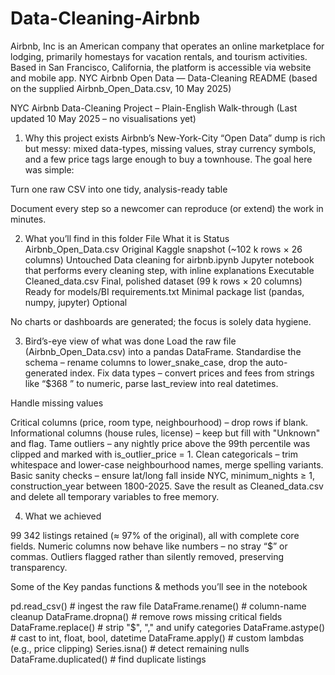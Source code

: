 # Data-Cleaning-Airbnb
Airbnb, Inc is an American company that operates an online marketplace for lodging, primarily homestays for vacation rentals, and tourism activities. Based in San Francisco, California, the platform is accessible via website and mobile app.
NYC Airbnb Open Data — Data-Cleaning README
(based on the supplied Airbnb_Open_Data.csv, 10 May 2025)

NYC Airbnb Data-Cleaning Project – Plain-English Walk-through
(Last updated 10 May 2025 – no visualisations yet)

1. Why this project exists
Airbnb’s New-York-City “Open Data” dump is rich but messy: mixed data-types, missing values, stray currency symbols, and a few price tags large enough to buy a townhouse.
The goal here was simple:

Turn one raw CSV into one tidy, analysis-ready table

Document every step so a newcomer can reproduce (or extend) the work in minutes.

2. What you’ll find in this folder
File	What it is	Status
Airbnb_Open_Data.csv	Original Kaggle snapshot (~102 k rows × 26 columns)	Untouched
Data cleaning for airbnb.ipynb	Jupyter notebook that performs every cleaning step, with inline explanations	Executable
Cleaned_data.csv	Final, polished dataset (99 k rows × 20 columns)	Ready for models/BI
requirements.txt	Minimal package list (pandas, numpy, jupyter)	Optional

No charts or dashboards are generated; the focus is solely data hygiene.

3. Bird’s-eye view of what was done
Load the raw file (Airbnb_Open_Data.csv) into a pandas DataFrame.
Standardise the schema – rename columns to lower_snake_case, drop the auto-generated index.
Fix data types – convert prices and fees from strings like “$368 ” to numeric, parse last_review into real datetimes.

Handle missing values

Critical columns (price, room type, neighbourhood) – drop rows if blank.
Informational columns (house rules, license) – keep but fill with "Unknown" and flag.
Tame outliers – any nightly price above the 99th percentile was clipped and marked with is_outlier_price = 1.
Clean categoricals – trim whitespace and lower-case neighbourhood names, merge spelling variants.
Basic sanity checks – ensure lat/long fall inside NYC, minimum_nights ≥ 1, construction_year between 1800-2025.
Save the result as Cleaned_data.csv and delete all temporary variables to free memory.

4. What we achieved

99 342 listings retained (≈ 97% of the original), all with complete core fields.
Numeric columns now behave like numbers – no stray “$” or commas.
Outliers flagged rather than silently removed, preserving transparency.

Some of the Key pandas functions & methods you’ll see in the notebook

pd.read_csv()            # ingest the raw file
DataFrame.rename()       # column-name cleanup
DataFrame.dropna()       # remove rows missing critical fields
DataFrame.replace()      # strip "$", "," and unify categories
DataFrame.astype()       # cast to int, float, bool, datetime
DataFrame.apply()        # custom lambdas (e.g., price clipping)
Series.isna()            # detect remaining nulls
DataFrame.duplicated()   # find duplicate listings




